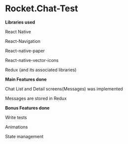 # Rocket.Chat-Test

<b>Libraries used</b>

React Native

React-Navigation

React-native-paper

React-native-vector-icons

Redux (and its associated libraries)

<b>Main Features done</b>

Chat List and Detail screens(Messages) was implemented

Messages are stored in Redux

<b>Bonus Features done</b>

Write tests

Animations

State management
